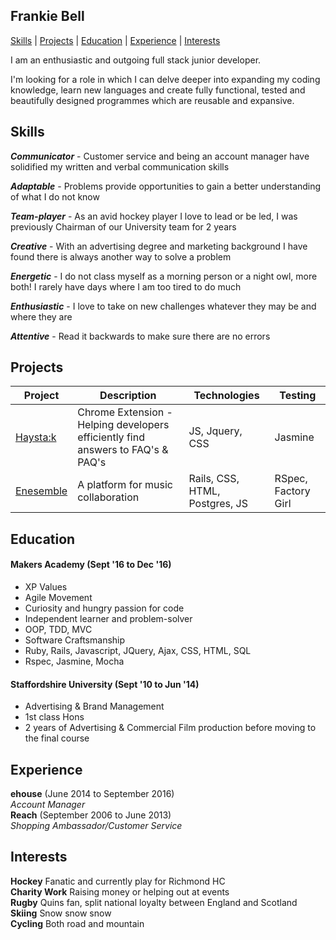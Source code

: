 ## Frankie Bell

[Skills](#skills) | [Projects](#projects) | [Education](#education) | [Experience](#experience) | [Interests](#interests)

I am an enthusiastic and outgoing full stack junior developer.  

I'm looking for a role in which I can delve deeper into expanding my coding knowledge, learn new languages and create fully functional, tested and beautifully designed programmes which are reusable and expansive.

## Skills

<!-- #### This Skill

Descriptive paragraph of how capable you are at this skill and, if relevant, how it has developed.

- Experience
- Achievements
- Evidence

#### Communication

Descriptive paragraph of how capable you are at this skill and, if relevant, how it has developed.

- I achieved A during my work at B (job, or otherwise)
- I contributed to the growth of X while doing Y (job, or otherwise)
- I built this, made this, broke this, fixed this, etc.
- A link to some on-line evidence (blogs, videos, articles, etc.) -->

***Communicator*** - Customer service and being an account manager have solidified my written and verbal communication skills  

***Adaptable*** - Problems provide opportunities to gain a better understanding of what I do not know  

***Team-player*** - As an avid hockey player I love to lead or be led, I was previously Chairman of our University team for 2 years  

***Creative*** - With an advertising degree and marketing background I have found there is always another way to solve a problem   

***Energetic*** - I do not class myself as a morning person or a night owl, more both! I rarely have days where I am too tired to do much  

***Enthusiastic*** - I love to take on new challenges whatever they may be and where they are   

***Attentive*** - Read it backwards to make sure there are no errors  

## Projects
Project | Description | Technologies | Testing
------------- | ----------- | ------------ | -------
[Haysta:k](https://github.com/fbell123/haystak) | Chrome Extension - Helping developers efficiently find answers to FAQ's & PAQ's | JS, Jquery, CSS | Jasmine |
[Enesemble](https://github.com/ensemble-team/ensemble) | A platform for music collaboration | Rails, CSS, HTML, Postgres, JS | RSpec, Factory Girl |

## Education

#### Makers Academy (Sept '16 to Dec '16)

- XP Values
- Agile Movement
- Curiosity and hungry passion for code
- Independent learner and problem-solver
- OOP, TDD, MVC
- Software Craftsmanship
- Ruby, Rails, Javascript, JQuery, Ajax, CSS, HTML, SQL
- Rspec, Jasmine, Mocha

#### Staffordshire University (Sept '10 to Jun '14)

- Advertising & Brand Management
- 1st class Hons
- 2 years of Advertising & Commercial Film production before moving to the final course


## Experience

**ehouse** (June 2014 to September 2016)    
*Account Manager*  
**Reach** (September 2006 to June 2013)   
*Shopping Ambassador/Customer Service*  

## Interests

**Hockey** Fanatic and currently play for Richmond HC  
**Charity Work** Raising money or helping out at events  
**Rugby** Quins fan, split national loyalty between England and Scotland  
**Skiing** Snow snow snow  
**Cycling** Both road and mountain  
